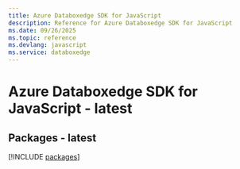 ```yaml
---
title: Azure Databoxedge SDK for JavaScript
description: Reference for Azure Databoxedge SDK for JavaScript
ms.date: 09/26/2025
ms.topic: reference
ms.devlang: javascript
ms.service: databoxedge
---
```

# Azure Databoxedge SDK for JavaScript - latest
## Packages - latest
[!INCLUDE [packages](databoxedge-index.md)]